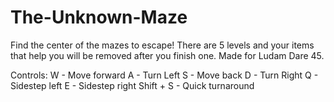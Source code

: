 # The-Unknown-Maze
Find the center of the mazes to escape! There are 5 levels and your items that help you will be removed after you finish one. Made for Ludam Dare 45. 

Controls:
W - Move forward
A - Turn Left
S - Move back
D - Turn Right
Q - Sidestep left
E - Sidestep right
Shift + S - Quick turnaround
